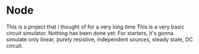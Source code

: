 # Node
This is a project that i thought of for a very long time
This is a very basic circuit simulator.
Nothing has been done yet.
For starters, it's gonna simulate only linear, purely resistive, independent sources, steady state, DC circuit.

